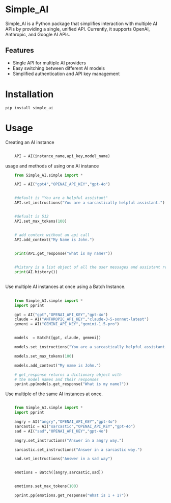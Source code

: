 Simple_AI
=========

Simple_AI is a Python package that simplifies interaction with multiple AI APIs by providing a single, unified API. Currently, it supports OpenAI, Anthropic, and Google AI APIs.


## Features

- Single API for multiple AI providers
- Easy switching between different AI models
- Simplified authentication and API key management


Installation
============


    pip install simple_ai


Usage
========


Creating an AI instance
```python

    API = AI(instance_name,api_key,model_name)

```

usage and methods of using one AI instance

```python  
    from Simple_AI.simple import *

    API = AI("gpt4","OPENAI_API_KEY","gpt-4o")


    #default is "You are a helpful assistant"
    API.set_instructions("You are a sarcastically helpful assistant.")


    #defualt is 512
    API.set_max_tokens(100)


    # add context without an api call
    API.add_context("My Name is John.")


    print(API.get_response("what is my name?"))

    
    #history is a list object of all the user messages and assistant responses. 
    print(AI.history())
    
```

Use multiple AI instances at once using a Batch Instance.


```python
    
    from Simple_AI.simple import *
    import pprint

    gpt = AI("gpt","OPENAI_API_KEY","gpt-4o")
    claude = AI("ANTHROPIC_API_KEY","claude-3-5-sonnet-latest")
    gemeni = AI("GEMINI_API_KEY","gemini-1.5-pro")


    models  = Batch([gpt, claude, gemeni])

    models.set_instructions("You are a sarcastically helpful assistant.")

    models.set_max_tokens(100)

    models.add_context("My name is John.")

    # get_response returns a dictionary object with
    # the model names and their responses
    pprint.pp(models.get_response("What is my name?"))


```

Use multiple of the same AI instances at once.


```python

    from Simple_AI.simple import *
    import pprint

    angry = AI("angry","OPENAI_API_KEY","gpt-4o")
    sarcastic = AI("sarcastic","OPENAI_API_KEY","gpt-4o")
    sad = AI("sad","OPENAI_API_KEY","gpt-4o")

    angry.set_instructions("Answer in a angry way.")

    sarcastic.set_instructions("Answer in a sarcastic way.")

    sad.set_instructions("Answer in a sad way")


    emotions = Batch([angry,sarcastic,sad])


    emotions.set_max_tokens(100)

    pprint.pp(emotions.get_response("What is 1 + 1?"))


```
